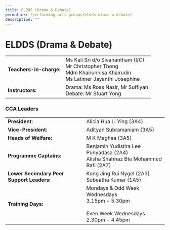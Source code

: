 ```yaml
---
title: ELDDS (Drama & Debate)
permalink: /performing-arts-groups/eldds-drama-n-debate/
description: ""
---
```

# ELDDS (Drama & Debate)

|                     |                        |
|----------|-------|
| **Teachers-in-charge:** | Ms Kali Sri d/o Sivanantham (I/C)<br>Mr Christopher Thong<br>Mdm Khairunnisa Khairudin<br>Ms Latimer Jayanthi Josephine |
| **Instructors:**        | Drama: Ms Ross Nasir, Mr Suffiyan<br>Debate: Mr Stuart Yong             |


### CCA Leaders

|                              |        |
|----------------|---------------------------|
| **President:**                            | Alicia Hua Li Ying (3A4)                                                                        |
| **Vice-President:**                       | Adityan Subramaniam (3A5)                                                                       |
| **Heads of Welfare:**                | M K Meghaa (3A5)           |
| **Programme Captains:**                   | Benjamin Yudistira Lee Punyadasa (2A4)<br>Alisha Shahnaz Bte Mohammed Rafi (2A7)                |
| **Lower Secondary Peer Support Leaders:** | Kong Jing Rui Nygel (2A3)<br>Subeatha Kumar (1A5)                                               |
| **Training Days:**                        | Mondays & Odd Week Wednesdays<br>3.15pm - 5.30pm<br><br>Even Week Wednesdays<br>2.30pm - 4.45pm |